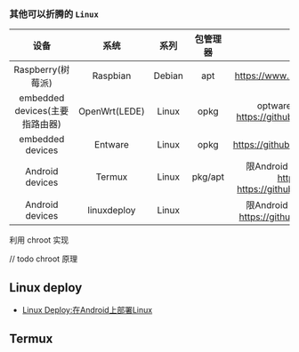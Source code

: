### 其他可以折腾的 `Linux` 
|              设备              |     系统      |  系列  | 包管理器 |                                              备注                                               |
| :----------------------------: | :-----------: | :----: | :------: | :---------------------------------------------------------------------------------------------: |
|       Raspberry(树莓派)        |   Raspbian    | Debian |   apt    |                              https://www.raspberrypi.org/downloads                              |
| embedded devices(主要指路由器) | OpenWrt(LEDE) | Linux  |   opkg   |            optware, https://openwrt.org/ <br/>https://github.com/lede-project/source            |
|        embedded devices        |    Entware    | Linux  |   opkg   |                             https://github.com/Entware/Entware/wiki                             |
|        Android devices         |    Termux     | Linux  | pkg/apt  | 限Android 5.0以上系统, 基于chroot, https://termux.com/ <br>https://github.com/termux/termux-app |
|        Android devices         |    linuxdeploy     | Linux  |   | 限Android 4.0以上系统, 基于chroot, https://github.com/meefik/linuxdeploy |

利用 chroot 实现

// todo chroot 原理

## Linux deploy
- [Linux Deploy:在Android上部署Linux](https://mlapp.cn/134.html)


## Termux